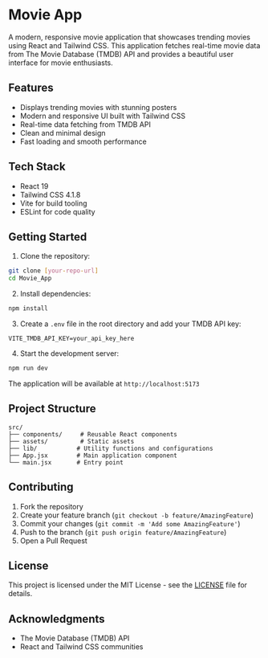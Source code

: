# Movie App

A modern, responsive movie application that showcases trending movies using React and Tailwind CSS. This application fetches real-time movie data from The Movie Database (TMDB) API and provides a beautiful user interface for movie enthusiasts.

## Features

- Displays trending movies with stunning posters
- Modern and responsive UI built with Tailwind CSS
- Real-time data fetching from TMDB API
- Clean and minimal design
- Fast loading and smooth performance

## Tech Stack

- React 19
- Tailwind CSS 4.1.8
- Vite for build tooling
- ESLint for code quality

## Getting Started

1. Clone the repository:
```bash
git clone [your-repo-url]
cd Movie_App
```

2. Install dependencies:
```bash
npm install
```

3. Create a `.env` file in the root directory and add your TMDB API key:
```env
VITE_TMDB_API_KEY=your_api_key_here
```

4. Start the development server:
```bash
npm run dev
```

The application will be available at `http://localhost:5173`

## Project Structure

```
src/
├── components/     # Reusable React components
├── assets/         # Static assets
├── lib/           # Utility functions and configurations
├── App.jsx        # Main application component
└── main.jsx       # Entry point
```

## Contributing

1. Fork the repository
2. Create your feature branch (`git checkout -b feature/AmazingFeature`)
3. Commit your changes (`git commit -m 'Add some AmazingFeature'`)
4. Push to the branch (`git push origin feature/AmazingFeature`)
5. Open a Pull Request

## License

This project is licensed under the MIT License - see the [LICENSE](LICENSE) file for details.

## Acknowledgments

- The Movie Database (TMDB) API
- React and Tailwind CSS communities
